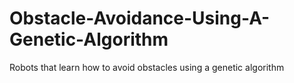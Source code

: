 # Obstacle-Avoidance-Using-A-Genetic-Algorithm
Robots that learn how to avoid obstacles using a genetic algorithm
